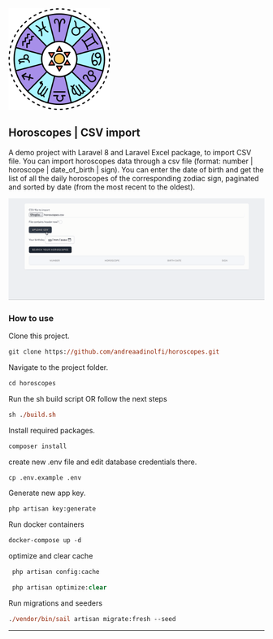 
<img src="/public/horoscopes.png" alt="horoscopes" style="width:200px;"/>

## Horoscopes | CSV import

A demo project with Laravel 8 and Laravel Excel package, to import CSV file. 
You can import horoscopes data through a csv file (format: number | horoscope | date_of_birth | sign). You can enter the date of birth and  get the list of all the daily horoscopes of the corresponding zodiac sign, paginated and sorted by date (from the most recent to the oldest).

![alt-gif](/public/horoscopes.gif)

### How to use

Clone this project.

```ps
git clone https://github.com/andreaadinolfi/horoscopes.git
```

Navigate to the project folder.

```ps
cd horoscopes
```

Run the sh build script OR follow the next steps
 ```ps
sh ./build.sh
```

Install required packages.

```ps
composer install
```

create new .env file and edit database credentials there.

```ps
cp .env.example .env
```

Generate new app key.

```ps
php artisan key:generate
```

Run docker containers

```ps
docker-compose up -d
```


optimize and clear cache

```ps
 php artisan config:cache   
```

```ps
 php artisan optimize:clear
```

Run migrations and seeders

```ps
./vendor/bin/sail artisan migrate:fresh --seed
```
---
